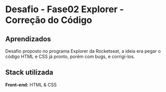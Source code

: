 
# Desafio - Fase02 Explorer - Correção do Código


## Aprendizados

Desafio proposto no programa Explorer da Rocketseat, a ideia era pegar o código HTML e CSS já pronto, porém com bugs, e corrigí-los.

## Stack utilizada

**Front-end:** HTML & CSS


